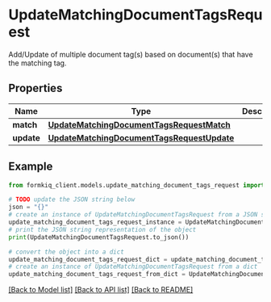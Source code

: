 # UpdateMatchingDocumentTagsRequest

Add/Update of multiple document tag(s) based on document(s) that have the matching tag.

## Properties

Name | Type | Description | Notes
------------ | ------------- | ------------- | -------------
**match** | [**UpdateMatchingDocumentTagsRequestMatch**](UpdateMatchingDocumentTagsRequestMatch.md) |  | 
**update** | [**UpdateMatchingDocumentTagsRequestUpdate**](UpdateMatchingDocumentTagsRequestUpdate.md) |  | 

## Example

```python
from formkiq_client.models.update_matching_document_tags_request import UpdateMatchingDocumentTagsRequest

# TODO update the JSON string below
json = "{}"
# create an instance of UpdateMatchingDocumentTagsRequest from a JSON string
update_matching_document_tags_request_instance = UpdateMatchingDocumentTagsRequest.from_json(json)
# print the JSON string representation of the object
print(UpdateMatchingDocumentTagsRequest.to_json())

# convert the object into a dict
update_matching_document_tags_request_dict = update_matching_document_tags_request_instance.to_dict()
# create an instance of UpdateMatchingDocumentTagsRequest from a dict
update_matching_document_tags_request_from_dict = UpdateMatchingDocumentTagsRequest.from_dict(update_matching_document_tags_request_dict)
```
[[Back to Model list]](../README.md#documentation-for-models) [[Back to API list]](../README.md#documentation-for-api-endpoints) [[Back to README]](../README.md)


